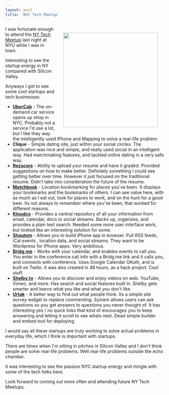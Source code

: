 ```yaml
---
layout: post
title: 'NYC Tech Meetup'
---
```

<img style="padding: 20px;" src="http://kinlane-productions.s3.amazonaws.com/ny-tech-meetup-logo.png" alt="" width="300" align="right" />I was fortunate enough to attend the <a title="NY Tech Meetup" href="http://www.meetup.com/ny-tech/">NY Tech Meetup</a> last night at NYU while I was in town.<p></p>
Interesting to see the startup energy in NY compared with Silicon Valley.<p></p>
Anyways I got to see some cool startups and tech businesses:
<ul class="mainlist">
	<li><strong><a title="UberCab" href="http://itunes.apple.com/us/app/ubercab/id368677368?mt=8#">UberCab</a></strong> - The on-demand car service opens up shop in NYC.  Probably not a service I'd use a lot, but I like they way the intelligently used IPhone and Mapping to solve a real-life problem.</li>
	<li><strong>Clique</strong> - Simple dating site, just within your social circles.  The application was nice and simple, and really used social in an intelligent way.  Had matchmaking features, and tackled online dating in a very safe way.</li>
	<li><strong><a title="Rezscore" href="http://rezscore.com/">Rezscore</a></strong> - Ability to upload your resume and have it graded.  Provided suggestions on how to make better.  Definitely something I could see getting better over time.  However it just focused on the traditional resume.  Didn't take into consideration the future of the resume.</li>
	<li><strong><a title="Matchbook" href="http://matchbookit.com/">Matchbook</a></strong> - Location bookmarking for places you've been.  It displays your bookmarks and the bookmarks of others.  I can see value here, with as much as I eat out, look for places to work, and on the hunt for a good beer.  Its not always to remember where you've been, that worked for different reasons.</li>
	<li><strong><a title="Kloudco" href="http://kloud.co/">Kloudco</a></strong> - Provides a central repository of all your information from email, calendar, docs to social streams. Backs up, organizes, and provides a plain text search.   Needed some more user interface work, but looked like an interesting solution for some.</li>
	<li><strong><a title="Shoutem" href="http://www.shoutem.com/">Shoutem</a></strong> - Allows you to build iPhone app in browser.  Pull RSS feeds, iCal events , location data,  and social streams.  They want to be Wordpress for iPhone apps.  Very ambitious.</li>
	<li><strong><a title="Bridg.me" href="http://bridg.me/">Bridg.me</a></strong> - Works with your calendar, and enables events to call you.  You enter in the conference call info with a Bridg.me link and it calls you, and connects with conference.  Uses Google Calendar OAuth, and is built on Twilio. It was also created in 48 hours, as a hack project.  Cool stuff.</li>
	<li><strong><a title="Shelby.tv" href="http://shelby.tv/">Shelby.tv</a></strong> - Allows you to discover and enjoy videos on web.  YouTube, Vimeo, and more. Has search and social features built in.  Shelby gets smarter and learns what you like and what you don't like.</li>
	<li><strong><a title="Urtak" href="http://urtak.com/">Urtak</a></strong> - A better way to find out what people think.  Its a simple site survey widget to replace commenting.  System allows users can ask questions so you get answers to questions you never thought of.   It has interesting yes / no quick links that kind of encourages you to keep answering and letting it scroll to see whats next.  Dead simple builder and embed tool for deploying.</li>
</ul>
I would say all these startups are truly working to solve actual problems in everyday life, which I think is important with startups.<p></p>
There are times when I'm sitting in pitches in Silicon Valley and I don't think people are solve real-life problems.  Well real-life problems outside the echo chamber.<p></p>
It was interesting to see the passion NYC startup energy and mingle with some of the tech folks here.<p></p>
Look forward to coming out more often and attending future NY Tech Meetups.